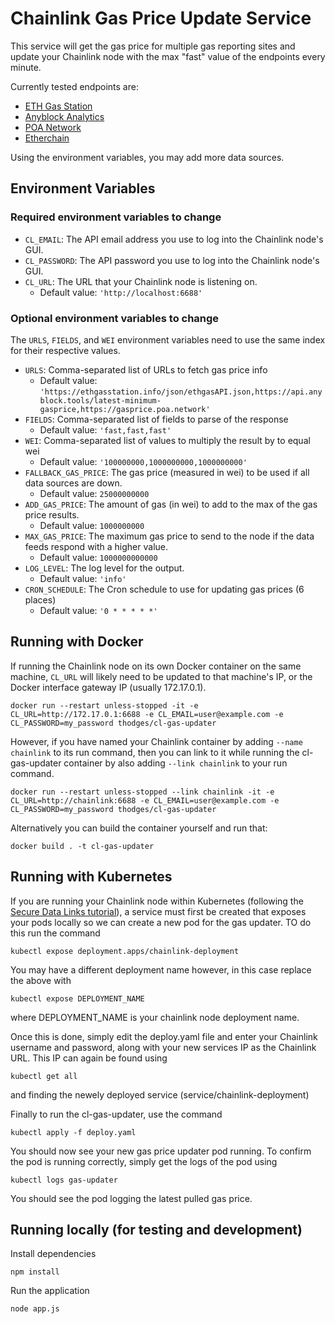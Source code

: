 # Chainlink Gas Price Update Service

This service will get the gas price for multiple gas reporting sites and update your Chainlink node with the max "fast" value of the endpoints every minute.

Currently tested endpoints are:
- [ETH Gas Station](https://ethgasstation.info/json/ethgasAPI.json)
- [Anyblock Analytics](https://api.anyblock.tools/latest-minimum-gasprice)
- [POA Network](https://gasprice.poa.network)
- [Etherchain](https://etherchain.org/tools/gasPriceOracle)

Using the environment variables, you may add more data sources.

## Environment Variables

### Required environment variables to change

- `CL_EMAIL`: The API email address you use to log into the Chainlink node's GUI.
- `CL_PASSWORD`: The API password you use to log into the Chainlink node's GUI.
- `CL_URL`: The URL that your Chainlink node is listening on.
    - Default value: `'http://localhost:6688'`

### Optional environment variables to change

The `URLS`, `FIELDS`, and `WEI` environment variables need to use the same index for their respective values.

- `URLS`: Comma-separated list of URLs to fetch gas price info
    - Default value: `'https://ethgasstation.info/json/ethgasAPI.json,https://api.anyblock.tools/latest-minimum-gasprice,https://gasprice.poa.network'`
- `FIELDS`: Comma-separated list of fields to parse of the response
    - Default value: `'fast,fast,fast'`
- `WEI`: Comma-separated list of values to multiply the result by to equal wei
    - Default value: `'100000000,1000000000,1000000000'`
- `FALLBACK_GAS_PRICE`: The gas price (measured in wei) to be used if all data sources are down.
    - Default value: `25000000000`
- `ADD_GAS_PRICE`: The amount of gas (in wei) to add to the max of the gas price results.
    - Default value: `1000000000`
- `MAX_GAS_PRICE`: The maximum gas price to send to the node if the data feeds respond with a higher value.
    - Default value: `1000000000000`
- `LOG_LEVEL`: The log level for the output.
    - Default value: `'info'`
- `CRON_SCHEDULE`: The Cron schedule to use for updating gas prices (6 places)
    - Default value: `'0 * * * * *'`


## Running with Docker

If running the Chainlink node on its own Docker container on the same machine, `CL_URL` will likely need to be updated to that machine's IP, or the Docker interface gateway IP (usually 172.17.0.1).

```
docker run --restart unless-stopped -it -e CL_URL=http://172.17.0.1:6688 -e CL_EMAIL=user@example.com -e CL_PASSWORD=my_password thodges/cl-gas-updater
```

However, if you have named your Chainlink container by adding `--name chainlink` to its run command, then you can link to it while running the cl-gas-updater container by also adding `--link chainlink` to your run command.

```
docker run --restart unless-stopped --link chainlink -it -e CL_URL=http://chainlink:6688 -e CL_EMAIL=user@example.com -e CL_PASSWORD=my_password thodges/cl-gas-updater
```

Alternatively you can build the container yourself and run that:

```
docker build . -t cl-gas-updater
```

## Running with Kubernetes

If you are running your Chainlink node within Kubernetes (following the [Secure Data Links tutorial](https://medium.com/secure-data-links/running-chainlink-nodes-on-kubernetes-and-the-google-cloud-platform-1fab922b3a1a)), a service must first be created that exposes your pods locally so we can create a new pod for the gas updater. TO do this run the command

```
kubectl expose deployment.apps/chainlink-deployment
```

You may have a different deployment name however, in this case replace the above with 

```
kubectl expose DEPLOYMENT_NAME
```

where DEPLOYMENT_NAME is your chainlink node deployment name.

Once this is done, simply edit the deploy.yaml file and enter your Chainlink username and password, along with your new services IP as the Chainlink URL. This IP can again be found using

```
kubectl get all

```

and finding the newely deployed service (service/chainlink-deployment)

Finally to run the cl-gas-updater, use the command

```
kubectl apply -f deploy.yaml
```

You should now see your new gas price updater pod running. To confirm the pod is running correctly, simply get the logs of the pod using
```
kubectl logs gas-updater
```

You should see the pod logging the latest pulled gas price.

## Running locally (for testing and development)

Install dependencies

```
npm install
```

Run the application

```
node app.js
```

